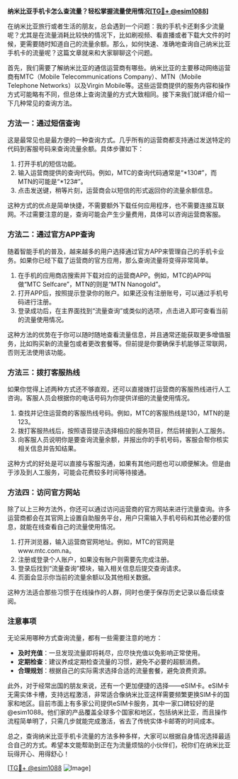 **纳米比亚手机卡怎么查流量？轻松掌握流量使用情况[[TG💪+ @esim1088](https://t.me/s/esim1088)]**

在纳米比亚旅行或者生活的朋友，总会遇到一个问题：我的手机卡还剩多少流量呢？尤其是在流量消耗比较快的情况下，比如刷视频、看直播或者下载大文件的时候，更需要随时知道自己的流量余额。那么，如何快速、准确地查询自己纳米比亚手机卡的流量呢？这篇文章就来和大家聊聊这个问题。

首先，我们需要了解纳米比亚的通信运营商有哪些。纳米比亚的主要移动网络运营商有MTC（Mobile Telecommunications Company）、MTN（Mobile Telephone Networks）以及Virgin Mobile等。这些运营商提供的服务内容和操作方式可能略有不同，但总体上查询流量的方式大致相同。接下来我们就详细介绍一下几种常见的查询方法。

### 方法一：通过短信查询

这是最常见也是最方便的一种查询方式。几乎所有的运营商都支持通过发送特定的代码到客服号码来查询流量余额。具体步骤如下：

1. 打开手机的短信功能。
2. 输入运营商提供的查询代码。例如，MTC的查询代码通常是“*130#”，而MTN的可能是“*123#”。
3. 点击发送键，稍等片刻，运营商会以短信的形式返回你的流量余额信息。

这种方式的优点是简单快捷，不需要额外下载任何应用程序，也不需要连接互联网。不过需要注意的是，查询可能会产生少量费用，具体可以咨询运营商客服。

### 方法二：通过官方APP查询

随着智能手机的普及，越来越多的用户选择通过官方APP来管理自己的手机卡业务。如果你已经下载了运营商的官方应用，那么查询流量将变得非常简单。

1. 在手机的应用商店搜索并下载对应的运营商APP。例如，MTC的APP叫做“MTC Selfcare”，MTN的则是“MTN Nanogold”。
2. 打开APP后，按照提示登录你的账户。如果还没有注册账号，可以通过手机号码进行注册。
3. 登录成功后，在主界面找到“流量查询”或类似的选项，点击进入即可查看当前的流量使用情况。

这种方法的优势在于你可以随时随地查看流量信息，并且通常还能获取更多增值服务，比如购买新的流量包或者更改套餐等。但前提是你要确保手机能够正常联网，否则无法使用该功能。

### 方法三：拨打客服热线

如果你觉得上述两种方式还不够直观，还可以直接拨打运营商的客服热线进行人工咨询。客服人员会根据你的电话号码为你提供详细的流量使用情况。

1. 查找并记住运营商的客服热线号码。例如，MTC的客服热线是130，MTN的是123。
2. 拨打客服热线后，按照语音提示选择相应的服务项目，然后转接到人工服务。
3. 向客服人员说明你是要查询流量余额，并报出你的手机号码，客服会帮你核实相关信息并告知结果。

这种方式的好处是可以直接与客服沟通，如果有其他问题也可以顺便解决。但是由于涉及到人工服务，可能会花费较多时间等待接通。

### 方法四：访问官方网站

除了以上三种方法外，你还可以通过访问运营商的官方网站来进行流量查询。许多运营商都会在其官网上设置自助服务平台，用户只需输入手机号码和其他必要的信息，就能在线查看自己的流量使用情况。

1. 打开浏览器，输入运营商官网地址。例如，MTC的官网是www.mtc.com.na。
2. 注册或登录个人账户，如果没有账户则需要先完成注册。
3. 登录后找到“流量查询”模块，输入相关信息后提交查询请求。
4. 页面会显示你当前的流量余额以及其他相关数据。

这种方法适合那些习惯于在线操作的人群，同时也便于保存历史记录以备后续查阅。

### 注意事项

无论采用哪种方式查询流量，都有一些需要注意的地方：

- **及时充值**：一旦发现流量即将耗尽，应尽快充值以免影响正常使用。
- **定期检查**：建议养成定期检查流量的习惯，避免不必要的超额消费。
- **合理规划**：根据自己的实际需求选择合适的流量套餐，避免浪费资源。

此外，对于经常出国的朋友来说，还有一个更加便捷的选择——eSIM卡。eSIM卡无需实体卡槽，支持远程激活，非常适合像纳米比亚这样需要频繁更换SIM卡的国家和地区。目前市面上有多家公司提供eSIM卡服务，其中一家口碑较好的是@esim1088。他们家的产品覆盖全球多个国家和地区，包括纳米比亚，而且操作流程简单明了，只需几步就能完成激活，省去了传统实体卡邮寄的时间成本。

总之，查询纳米比亚手机卡流量的方法多种多样，大家可以根据自身情况选择最适合自己的方式。希望本文能帮助到正在为流量烦恼的小伙伴们，祝你们在纳米比亚玩得开心、用得舒心！

[[TG💪+ @esim1088](https://t.me/s/esim1088) ![Image](https://i.postimg.cc/4NQfJmqS/Snipaste-2025-05-13-00-14-12.png)]